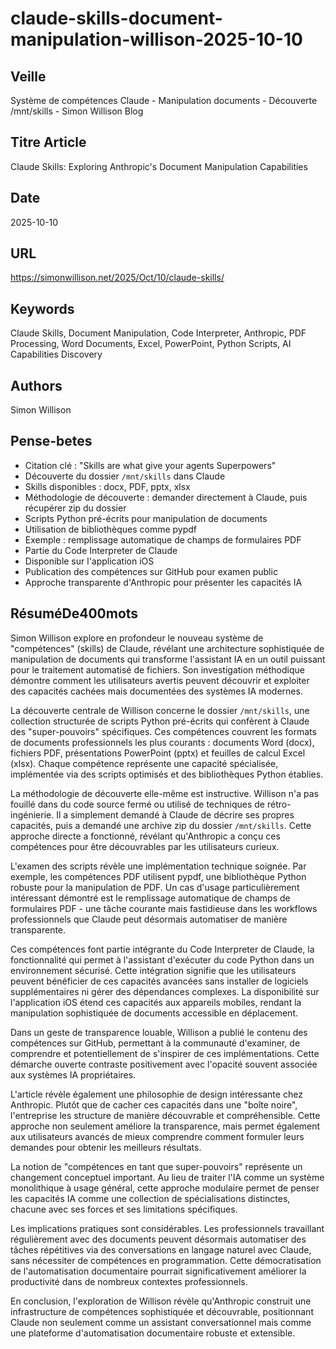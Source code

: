 # claude-skills-document-manipulation-willison-2025-10-10
## Veille
Système de compétences Claude - Manipulation documents - Découverte /mnt/skills - Simon Willison Blog
## Titre Article
Claude Skills: Exploring Anthropic's Document Manipulation Capabilities
## Date
2025-10-10
## URL
https://simonwillison.net/2025/Oct/10/claude-skills/
## Keywords
Claude Skills, Document Manipulation, Code Interpreter, Anthropic, PDF Processing, Word Documents, Excel, PowerPoint, Python Scripts, AI Capabilities Discovery
## Authors
Simon Willison
## Pense-betes
- Citation clé : "Skills are what give your agents Superpowers"
- Découverte du dossier `/mnt/skills` dans Claude
- Skills disponibles : docx, PDF, pptx, xlsx
- Méthodologie de découverte : demander directement à Claude, puis récupérer zip du dossier
- Scripts Python pré-écrits pour manipulation de documents
- Utilisation de bibliothèques comme pypdf
- Exemple : remplissage automatique de champs de formulaires PDF
- Partie du Code Interpreter de Claude
- Disponible sur l'application iOS
- Publication des compétences sur GitHub pour examen public
- Approche transparente d'Anthropic pour présenter les capacités IA
## RésuméDe400mots
Simon Willison explore en profondeur le nouveau système de "compétences" (skills) de Claude, révélant une architecture sophistiquée de manipulation de documents qui transforme l'assistant IA en un outil puissant pour le traitement automatisé de fichiers. Son investigation méthodique démontre comment les utilisateurs avertis peuvent découvrir et exploiter des capacités cachées mais documentées des systèmes IA modernes.

La découverte centrale de Willison concerne le dossier `/mnt/skills`, une collection structurée de scripts Python pré-écrits qui confèrent à Claude des "super-pouvoirs" spécifiques. Ces compétences couvrent les formats de documents professionnels les plus courants : documents Word (docx), fichiers PDF, présentations PowerPoint (pptx) et feuilles de calcul Excel (xlsx). Chaque compétence représente une capacité spécialisée, implémentée via des scripts optimisés et des bibliothèques Python établies.

La méthodologie de découverte elle-même est instructive. Willison n'a pas fouillé dans du code source fermé ou utilisé de techniques de rétro-ingénierie. Il a simplement demandé à Claude de décrire ses propres capacités, puis a demandé une archive zip du dossier `/mnt/skills`. Cette approche directe a fonctionné, révélant qu'Anthropic a conçu ces compétences pour être découvrables par les utilisateurs curieux.

L'examen des scripts révèle une implémentation technique soignée. Par exemple, les compétences PDF utilisent pypdf, une bibliothèque Python robuste pour la manipulation de PDF. Un cas d'usage particulièrement intéressant démontré est le remplissage automatique de champs de formulaires PDF - une tâche courante mais fastidieuse dans les workflows professionnels que Claude peut désormais automatiser de manière transparente.

Ces compétences font partie intégrante du Code Interpreter de Claude, la fonctionnalité qui permet à l'assistant d'exécuter du code Python dans un environnement sécurisé. Cette intégration signifie que les utilisateurs peuvent bénéficier de ces capacités avancées sans installer de logiciels supplémentaires ni gérer des dépendances complexes. La disponibilité sur l'application iOS étend ces capacités aux appareils mobiles, rendant la manipulation sophistiquée de documents accessible en déplacement.

Dans un geste de transparence louable, Willison a publié le contenu des compétences sur GitHub, permettant à la communauté d'examiner, de comprendre et potentiellement de s'inspirer de ces implémentations. Cette démarche ouverte contraste positivement avec l'opacité souvent associée aux systèmes IA propriétaires.

L'article révèle également une philosophie de design intéressante chez Anthropic. Plutôt que de cacher ces capacités dans une "boîte noire", l'entreprise les structure de manière découvrable et compréhensible. Cette approche non seulement améliore la transparence, mais permet également aux utilisateurs avancés de mieux comprendre comment formuler leurs demandes pour obtenir les meilleurs résultats.

La notion de "compétences en tant que super-pouvoirs" représente un changement conceptuel important. Au lieu de traiter l'IA comme un système monolithique à usage général, cette approche modulaire permet de penser les capacités IA comme une collection de spécialisations distinctes, chacune avec ses forces et ses limitations spécifiques.

Les implications pratiques sont considérables. Les professionnels travaillant régulièrement avec des documents peuvent désormais automatiser des tâches répétitives via des conversations en langage naturel avec Claude, sans nécessiter de compétences en programmation. Cette démocratisation de l'automatisation documentaire pourrait significativement améliorer la productivité dans de nombreux contextes professionnels.

En conclusion, l'exploration de Willison révèle qu'Anthropic construit une infrastructure de compétences sophistiquée et découvrable, positionnant Claude non seulement comme un assistant conversationnel mais comme une plateforme d'automatisation documentaire robuste et extensible.
